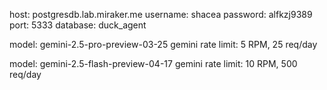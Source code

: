 host: postgresdb.lab.miraker.me
username: shacea
password: alfkzj9389
port: 5333
database: duck_agent

model: gemini-2.5-pro-preview-03-25
gemini rate limit: 5 RPM, 25 req/day

model: gemini-2.5-flash-preview-04-17
gemini rate limit: 10 RPM, 500 req/day

